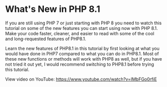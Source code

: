 # What's New in PHP 8.1

If you are still using PHP 7 or just starting with PHP 8 you need to watch this tutorial on some of the new features you can start using now with PHP 8.1. Make your code faster, cleaner, and easier to read with some of the cool and long-requested features of PHP8.1.

Learn the new features of PHP8.1 in this tutorial by first looking at what you would have done in PHP7 compared to what you can do in PHP8.1. Most of these new functions or methods will work with PHP8 as well, but if you have not tried it out yet, I would recommend switching to PHP8.1 before trying this tutorial.

View video on YouTube: https://www.youtube.com/watch?v=IMbFGo0rfiE
